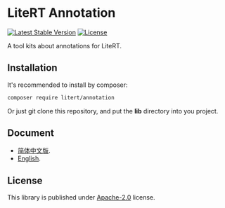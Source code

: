# LiteRT Annotation

[![Latest Stable Version](https://poser.pugx.org/litert/annotation/v/stable?format=flat-square)](https://packagist.org/packages/litert/annotation) [![License](https://poser.pugx.org/litert/annotation/license?format=flat-square)](https://packagist.org/packages/litert/annotation)

A tool kits about annotations for LiteRT.

## Installation

It's recommended to install by composer:

```sh
composer require litert/annotation
```

Or just git clone this repository, and put the **lib** directory into you 
project.

## Document

 - [简体中文版](./docs/zh-CN.md).
 - [English](./docs/en-US.md).

## License

This library is published under [Apache-2.0](./LICENSE) license.
